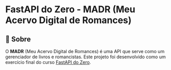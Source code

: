 # FastAPI do Zero - MADR (Meu Acervo Digital de Romances)

## 📜 Sobre

O **MADR** (Meu Acervo Digital de Romances) é uma API que serve como um gerenciador de livros e romancistas.
Este projeto foi desenvolvido como um exercício final do curso [FastAPI do Zero](https://fastapidozero.dunossauro.com/14/).
